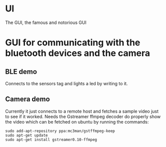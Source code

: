 # UI
The GUI, the famous and notorious GUI

GUI for communicating with the bluetooth devices and the camera
=========

BLE demo
--------
Connects to the sensors tag and lights a led by writing to it.

Camera demo
--------
Currently it just connects to a remote host and fetches a sample video just to see if it worked.
Needs the Gstreamer ffmpeg decoder do properly show the video which can be fetched on ubuntu by running the commands:


```
sudo add-apt-repository ppa:mc3man/gstffmpeg-keep
sudo apt-get update
sudo apt-get install gstreamer0.10-ffmpeg
```
